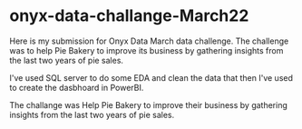 # onyx-data-challange-March22

Here is my submission for Onyx Data March data challenge. The challenge was to help Pie Bakery to improve its business by gathering insights from the last two years of pie sales.

I've used SQL server to do some EDA and clean the data that then I've used to create the dasbhoard in PowerBI.

The challange was Help Pie Bakery to improve their business by gathering insights from the last two years of pie sales.
